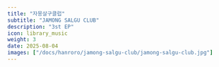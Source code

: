 ```yaml
---
title: "자몽살구클럽"
subtitle: "JAMONG SALGU CLUB"
description: "3st EP"
icon: library_music
weight: 3
date: 2025-08-04
images: ["/docs/hanroro/jamong-salgu-club/jamong-salgu-club.jpg"]
---
```

